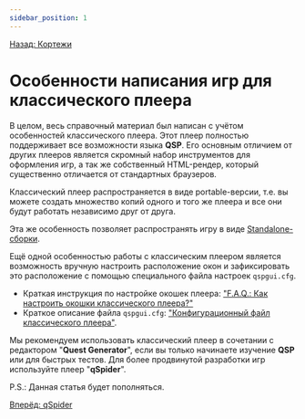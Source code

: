 ```yaml
---
sidebar_position: 1
---
```

[Назад: Кортежи](..\..\programming\tuples.md)

# Особенности написания игр для классического плеера

В целом, весь справочный материал был написан с учётом особенностей классического плеера. Этот плеер полностью поддерживает все возможности языка **QSP**. Его основным отличием от других плееров является скромный набор инструментов для оформления игр, а так же собственный HTML-рендер, который существенно отличается от стандартных браузеров.

Классический плеер распространяется в виде portable-версии, т.е. вы можете создать множество копий одного и того же плеера и все они будут работать независимо друг от друга.

Эта же особенность позволяет распространять игру в виде [Standalone-сборки](..\..\hide\classic_standalone.md).

Ещё одной особенностью работы с классическим плеером является возможность вручную настроить расположение окон и зафиксировать это расположение с помощью специального файла настроек `qspgui.cfg`.

* Краткая инструкция по настройке окошек плеера: ["F.A.Q.: Как настроить окошки классического плеера?"](https://aleksversus.github.io/howdo_faq/pages/kak_nastroit__okna_0056.html#faq_10_05)
* Краткое описание файла `qspgui.cfg`: ["Конфигурационный файл классического плеера"](https://aleksversus.github.io/howdo_faq/articles/classic.config_0005.html).

Мы рекомендуем использовать классический плеер в сочетании с редактором "**Quest Generator**", если вы только начинаете изучение **QSP** или для быстрых тестов. Для более продвинутой разработки игр используйте плеер "**qSpider**".

P.S.: Данная статья будет пополняться.

[Вперёд: qSpider](..\qspider\index.md)
